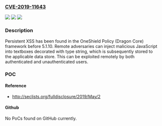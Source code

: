 ### [CVE-2019-11643](https://cve.mitre.org/cgi-bin/cvename.cgi?name=CVE-2019-11643)
![](https://img.shields.io/static/v1?label=Product&message=n%2Fa&color=blue)
![](https://img.shields.io/static/v1?label=Version&message=n%2Fa&color=blue)
![](https://img.shields.io/static/v1?label=Vulnerability&message=n%2Fa&color=brighgreen)

### Description

Persistent XSS has been found in the OneShield Policy (Dragon Core) framework before 5.1.10. Remote adversaries can inject malicious JavaScript into textboxes decorated with type string, which is subsequently stored to the applicable data store. This can be exploited remotely by both authenticated and unauthenticated users.

### POC

#### Reference
- http://seclists.org/fulldisclosure/2019/May/2

#### Github
No PoCs found on GitHub currently.

